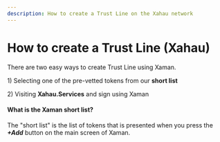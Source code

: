 ```yaml
---
description: How to create a Trust Line on the Xahau network
---
```


# How to create a Trust Line (Xahau)

There are two easy ways to create Trust Line using Xaman.

1\) Selecting one of the pre-vetted tokens from our **short list**

2\) Visiting **Xahau.Services** and sign using Xaman

#### **What is the Xaman short list?** <a href="#what-is-the-xumm-short-list" id="what-is-the-xumm-short-list"></a>

The "short list" is the list of tokens that is presented when you press the _**+Add**_ button on the main screen of Xaman.
